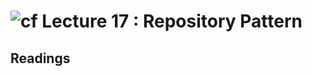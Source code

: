 ![cf](http://i.imgur.com/7v5ASc8.png) Lecture 17 : Repository Pattern
=====================================


## Readings
